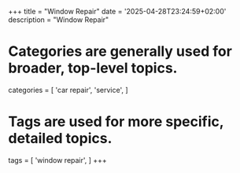 +++
title = "Window Repair"
date = '2025-04-28T23:24:59+02:00'
description = "Window Repair"
# Categories are generally used for broader, top-level topics.
categories = [
 'car repair',
 'service',
]
# Tags are used for more specific, detailed topics.
tags = [
 'window repair',
]
+++
